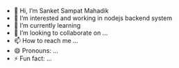 - 👋 Hi, I’m Sanket Sampat Mahadik 
- 👀 I’m interested and working in nodejs backend system 
- 🌱 I’m currently learning 
- 💞️ I’m looking to collaborate on ...
- 📫 How to reach me ...
- 😄 Pronouns: ...
- ⚡ Fun fact: ...


